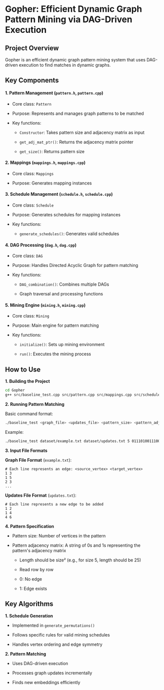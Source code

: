 # Gopher: Efficient Dynamic Graph Pattern Mining via DAG-Driven Execution
## Project Overview

Gopher is an efficient dynamic graph pattern mining system that uses DAG-driven execution to find matches in dynamic graphs.



## Key Components

#### 1. Pattern Management (`pattern.h`, `pattern.cpp`)

- Core class: `Pattern`

- Purpose: Represents and manages graph patterns to be matched

- Key functions:

  - `Constructor`: Takes pattern size and adjacency matrix as input

  - `get_adj_mat_ptr()`: Returns the adjacency matrix pointer

  - `get_size()`: Returns pattern size

#### 2. Mappings (`mappings.h`, `mappings.cpp`)

- Core class: `Mappings`

- Purpose: Generates mapping instances

#### 3. Schedule Management (`schedule.h`, `schedule.cpp`)

- Core class: `Schedule`

- Purpose: Generates schedules for mapping instances

- Key functions:
  - `generate_schedules()`: Generates valid schedules

#### 4. DAG Processing (`dag.h`, `dag.cpp`)

- Core class: `DAG`

- Purpose: Handles Directed Acyclic Graph for pattern matching

- Key functions:

  - `DAG_combination()`: Combines multiple DAGs

  - Graph traversal and processing functions

#### 5. Mining Engine (`mining.h`, `mining.cpp`)

- Core class: `Mining`

- Purpose: Main engine for pattern matching

- Key functions:

  - `initialize()`: Sets up mining environment

  - `run()`: Executes the mining process

    

## How to Use

**1. Building the Project**

```bash
cd Gopher
g++ src/baseline_test.cpp src/pattern.cpp src/mappings.cpp src/schedule.cpp src/dag.cpp src/mining.cpp -o baseline_test
```

**2. Running Pattern Matching**

Basic command format:

```bash
./baseline_test <graph_file> <updates_file> <pattern_size> <pattern_adjacency_matrix>
```

Example:

```bash
./baseline_test dataset/example.txt dataset/updates.txt 5 0111010011100011100001100
```

**3. Input File Formats**

**Graph File Format** (`example.txt`):

```
# Each line represents an edge: <source_vertex> <target_vertex>
1 3
1 5
2 3
...
```

**Updates File Format** (`updates.txt`):

```
# Each line represents a new edge to be added
1 2
1 4
4 6
```

**4. Pattern Specification**

- Pattern size: Number of vertices in the pattern

- Pattern adjacency matrix: A string of 0s and 1s representing the pattern's adjacency matrix

  - Length should be size² (e.g., for size 5, length should be 25)

  - Read row by row

  - 0: No edge

  - 1: Edge exists



## Key Algorithms

**1. Schedule Generation**

- Implemented in `generate_permutations()`

- Follows specific rules for valid mining schedules

- Handles vertex ordering and edge symmetry

**2. Pattern Matching**

- Uses DAG-driven execution

- Processes graph updates incrementally

- Finds new embeddings efficiently
